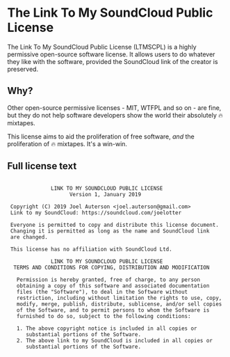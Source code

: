 # The Link To My SoundCloud Public License

The Link To My SoundCloud Public License (LTMSCPL) is a highly permissive open-source software license. It allows users to do whatever they like with the software, provided the SoundCloud link of the creator is preserved.

## Why?

Other open-source permissive licenses - MIT, WTFPL and so on - are fine, but they do not help software developers show the world their absolutely 🔥 mixtapes.

This license aims to aid the proliferation of free software, _and_ the proliferation of 🔥 mixtapes. It's a win-win.

## Full license text

```

              LINK TO MY SOUNDCLOUD PUBLIC LICENSE
                    Version 1, January 2019

 Copyright (C) 2019 Joel Auterson <joel.auterson@gmail.com>
 Link to my SoundCloud: https://soundcloud.com/joelotter

 Everyone is permitted to copy and distribute this license document.
 Changing it is permitted as long as the name and SoundCloud link
 are changed.

 This license has no affiliation with SoundCloud Ltd.

              LINK TO MY SOUNDCLOUD PUBLIC LICENSE
  TERMS AND CONDITIONS FOR COPYING, DISTRIBUTION AND MODIFICATION

   Permission is hereby granted, free of charge, to any person
   obtaining a copy of this software and associated documentation
   files (the "Software"), to deal in the Software without
   restriction, including without limitation the rights to use, copy,
   modify, merge, publish, distribute, sublicense, and/or sell copies
   of the Software, and to permit persons to whom the Software is
   furnished to do so, subject to the following conditions:

   1. The above copyright notice is included in all copies or
      substantial portions of the Software.
   2. The above link to my SoundCloud is included in all copies or
      substantial portions of the Software.
```
